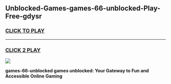 
## Unblocked-Games-games-66-unblocked-Play-Free-gdysr
<h3>
<a href="https://premium76.site?title=games-66-unblocked&ref=10A">CLICK TO PLAY</a></h3>
<hr>

<h3>
<a href="https://premium76.site?title=games-66-unblocked&ref=10A">CLICK 2 PLAY</a>
  
</h3>

<a href="https://premium76.site?title=games-66-unblocked&ref=10A"><img src="https://clearcache.store/games.png"></a>


**games-66-unblocked games unblocked: Your Gateway to Fun and Accessible Online Gaming**
